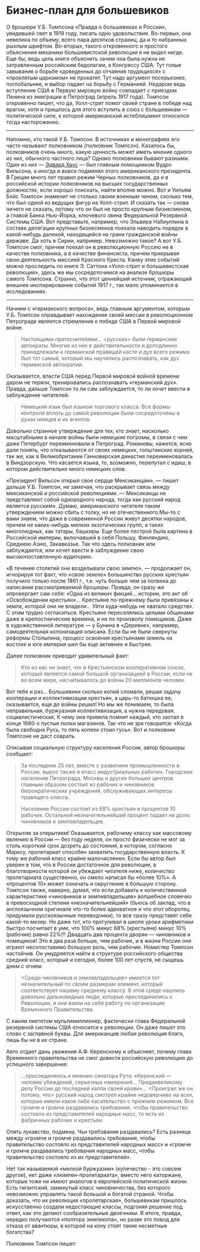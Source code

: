 # Бизнес-план для большевиков

О брошюре У.Б. Томпсона «Правда о большевиках и России», увидевшей свет в 1919 году, писать одно удовольствие. Во-первых, она невелика по объему, всего пара десятков страниц, да и то набранных рыхлым шрифтом. Во-вторых, такого откровенного и простого объяснения механики большевистской революции я не видел нигде. Еще бы, ведь цель книги объяснить зачем она была нужна не затравленным российским бедолагам, а Конгрессу США. Тут голые завывания о борьбе «доведенных до отчаяния трудящихся» с «проклятым царизмом» не прокатят. Тут надо аргумент посерьезнее, поглобальнее, и выбор падает на борьбу с Германией. Недаром ведь вступление США в Первую мировую войну совпадает с приездом Ленина из эмиграции в Петроград (апрель 1917 года). Томпсон откровенно пишет, что да, Уолл-стрит помог своей стране в победе над врагом, хотя и пришлось для этого вступить в союз с большевикам — политической силе, к которой американский истеблишмент относился тогда настороженно.

* * *

Напомню, кто такой У.Б. Томпсон. В источниках и монографиях его часто называют полковником (полковник Томпсон). Казалось бы, полковников очень много, какую ценность может иметь мнение одного из них, обычного частного лица? Однако полковники бывают разными. Один из них — [Эдвард Хаус](https://w.wiki/DPoc) — был главным помощником Вудро Вильсона, а иногда и вовсе подменял этого американского президента. В Греции много лет правил режим Черных полковников, да и в российской истории полковников на высших государственных должностях, если хорошо поискать, найти вполне можно. Вот и Уильям Бойс Томпсон знаменит не столько своим военным чином, сколько тем, что был одной из ведущих фигур на Уолл-стрит. И сказать так — снова ничего не сказать, потому что он был не просто крупным бизнесменом, а главой Банка Нью-Йорка, ключевого звена Федеральной Резервной Системы США. Вот представьте, например, что Эльвира Набиуллина в составе делегации крупных бизнесменов поехала наводить порядок в какой-нибудь далекой, находящейся на грани гражданской войны державе. Да хоть в Сирии, например. Невозможно такое? А вот У.Б. Томпсон смог, причем поехал он в революционную Россию не в качестве  полковника, а в качестве финансиста, причем прикрывая свою деятельность миссией Красного Креста. Канву этих событий можно проследить по книге Э. Саттона «Уолл-стрит и большевистская революция», здесь же мы сосредоточимся на анализе брошюры самого Томпсона. Странно, что этот ценнейший источник, отражающий внешнее инспирирование событий 1917 г., так мало упоминается в исследованиях.

* * *

Начнем с «германского вопроса», ведь главным аргументом, которым У.Б. Томпсон оправдывает нахождение своей миссии в революционном Петрограде является стремление к победе США в Первой мировой войне.

> Настоящими притеснителями… <русских> были германские автократы. Многие из них в действительности и доподлинно принадлежали к германской правящей касте и дух всего режима был тот самый, который мы научились распознавать, как дух германской автократии.

Оказывается, власти США перед Первой мировой войной времени даром не теряли, тренировались распознавать «германский дух». Правда, дальше Томпсон то ли сам заблуждается, то ли хочет ввести в заблуждение читателей:

> Немецкий язык был языком торгового класса. Все формы контроля вплоть до самой революции были сосредоточены в руках немцев и их агентов.

Довольно странное утверждение для тех, кто знает, насколько масштабными в начале войны были немецкие погромы, в связи с чем даже Петербург переименовали в Петроград. Романовы, кажется, ясно дали понять, что отказываются от своих немецких, голштинских корней, так же, как в Великобритании Ганноверская династия переименовалась в Виндзорскую. Что касается языка, то, возможно, перепутал с идиш, в котором действительно много немецких слов.

«Президент Вильсон открыл свое сердце Мексиканцам», — пишет дальше У.Б. Томпсон, не замечая, что раскрывает связь между мексиканской и российской революциями. — Мексиканцы не представляют собой однородного народа, тогда как русский народ является русским». Думаю, американского читателя таким утверждением можно сбить с толку, но не отечественного.Мы-то с вами знаем, что даже в современной России живут десятки народов, причем не каких-нибудь мелких экзотических групп, а таких многолюдных, как татары, башкиры. Еще более пестрой была картина в Российской империи, включавшей в себя Польшу, Финляндию, Среднюю Азию, Закавказье. Так что здесь полковник или заблуждается, или хочет ввести в заблуждение свою высокопоставленную аудиторию. 

«В течение столетий они возделывали свою землю», — продолжает он, игнорируя тот факт, что «свою землю» большинство русских крестьян получило только после 1861 г., т.е. чуть больше чем за полвека до написания рассматриваемой брошюры. Правда, он сразу же опровергает сам себя: «Одна из великих фикций… истории, это акт об «Освобождении крестьян»… Крестьяне по-прежнему были привязаны к земле, которой они не владели… Уйти куда-нибудь не хватало средств». С этим трудно согласиться. Крестьяне переселялись целыми общинами даже в крепостнические времена, и не по произволу помещиков. Даже в художественной литературе — у Бунина в «Деревне», например, самодеятельная колонизация описана. Если бы не были свернуты реформы Столыпина, процесс освоения крестьянами земель на востоке и юге империи шел бы еще активнее и быстрее.

Далее полковник приводит удивительный факт:

> Кто из нас не знает, что в Крестьянском кооперативном союзе, который является самой большой организацией в России, если не во всем мире, насчитывалось до войны 20 миллионов человек.

Вот тебе и раз… Большевики сколько копий сломали, решая задачу кооперации и коллективизации крестьян, а царь-то батюшка ее, оказывается, еще до войны решил! Но мы же понимаем, то была неправильная, буржуазная коллективизация, а нужна передовая, социалистическая. К чему она привела помнит каждый, кто застал в конце 1980-х пустые полки магазинов. Так что не зря говорится: «Когда была свободна Русь, то пять копеек стоил гусь». Вот и полковник Томпсоне не даст соврать. <!--  «Як був у нас Микола-дурачок, То хлiб був пятачок, А як прiшли розумни коммунiсти, То нiчего стало людям iсти».  -->

Описывая социальную структуру населения России, автор брошюры сообщает:

> За последние 25 лет, вместе с развитием промышленности в России, вырос также и класс индустриальных рабочих. Городское население Петрограда, Москвы и других больших центров главным образом состоит из рабочих и чиновников бюрократических учреждений, обслуживающих интересы правящего класса.
>
> Население России состоит из 68% крестьян и процентов 10 рабочих. Остальной незначительнейший процент падает на долю чиновников и землевладельцев. 

Открытие за открытием! Оказывается, рабочему классу как массовому явлению в России — без году неделя, он просто физически не мог за столь короткий срок дозреть до состояния, в котором, согласно Марксу, пролетариат способен захватить государственную власть. К тому же рабочий класс крайне малочисленен. Если бы автор был уверен в том, что в России достаточное для революции, в благотворности которой он убеждает читателя ниже, количество пролетариата существенно, он смело написал бы «более 10%». А «процентов 10» может означать и округление в большую сторону. Томпсон также, наверно, думал, что если добавить к количественной характеристике «чиновников и землевладельцев» волшебное словечко в превосходной степени «незначительнейший» (бьюсь об заклад, что в англоязычном оригинале что-то более адекватное и что этот оборотец придумали русскоязычные переводчики), то все сразу представят себе какой-то мизер. Но даже тот, кто прогуливал в школе уроки арифметики быстро посчитает в уме, что 100% минус 68% (крестьяне) минус 10% (рабочие) равно 22%!!! Двадцать два процента дворян — чиновников и помещиков! Это в два раза больше, чем рабочих, и в жизни России они играют несопоставимо большую роль, чем рабочие. Номистер Томпсон настойчив. Он умудряется найти в структуре российского общества средний класс, который и сегодня, более 100 лет спустя, не сыщешь днем с огнем:

> <Среди чиновников и землевладельцев> имеется тот незначительный по своим размерам элемент, который соответствует нашему среднему классу. В этой среде нашлись довольно дальновидные люди, которые присоединились к Революции, и они взяли на себя работу по организации Временного Правительства.

С каким пиететом мультимиллионер, фактически глава Федеральной резервной системы США  относится к революции. Он даже пишет это слово с заглавной буквы. Для американцев любая революция благо, лишь бы не в их стране.

Авто отдает дань уважения А.Ф. Керенскому и объясняет, почему глава Временного правительства не смог довести российскую революцию до успешного завершения:

> …присоединяюсь к мнению сенатора Рута: «Керенский — человек убеждений, серьезных намерений… Преданвеликому делу России до последней капли своей крови»… <Проиграл же он потому, что> русский народ смотрел крайне недоверчиво на всех, которые имели какое либо касательство с прежним режимом. Все громче и громче раздавались требования, чтобы правительство состояло из представителей народных масс, то есть из фабричных рабочих и крестьян.

Опять лукавство, подмена. Чьи требования раздавались? Есть разница между «громче и громче раздавались требования, чтобы правительство состояло из представителей народных масс» и «громче и громче раздавались требования народных масс, чтобы правительство состояло из их представителей».  
















Нет так называемой «мелкой буржуазии» (купечество - это совсем другое), нет даже «люмпен-пролетариата», вместо него каторжане, которые тоже не имеют аналогов в европейской политической жизни. Есть гигантский, замкнутый класс чиновничества, без которого невозможно управлять такой большой и богатой страной. Чтобы доказать, что их революция «пролетарская», большевикам пришлось искусственно создали недостающие классы, подгоняя решение под ответ, как это делают сообразительные двоечники. В итоге, правда, нередко получаются «полтора землекопа», но разве это повод для отказа от авантюры, в которой на кону стоят такие несметные богатства?

Полковник Томпсон пишет:








